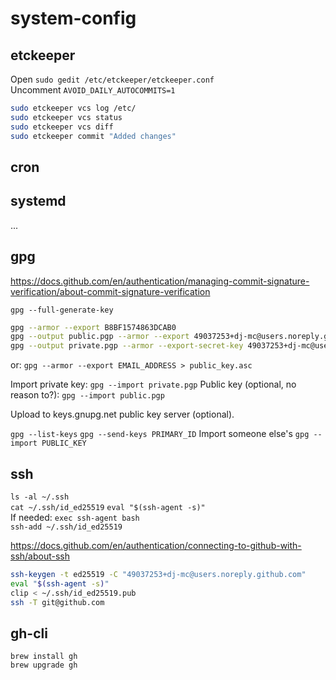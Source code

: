 # system-config

## etckeeper

Open `sudo gedit /etc/etckeeper/etckeeper.conf`  
Uncomment `AVOID_DAILY_AUTOCOMMITS=1`

```bash
sudo etckeeper vcs log /etc/
sudo etckeeper vcs status
sudo etckeeper vcs diff
sudo etckeeper commit "Added changes"
```

## cron

## systemd

...

## gpg

<https://docs.github.com/en/authentication/managing-commit-signature-verification/about-commit-signature-verification>

`gpg --full-generate-key`

```bash
gpg --armor --export B8BF1574863DCAB0
gpg --output public.pgp --armor --export 49037253+dj-mc@users.noreply.github.com
gpg --output private.pgp --armor --export-secret-key 49037253+dj-mc@users.noreply.github.com
```

or: `gpg --armor --export EMAIL_ADDRESS > public_key.asc`

Import private key:
`gpg --import private.pgp`
Public key (optional, no reason to?):
`gpg --import public.pgp`

Upload to keys.gnupg.net public key server (optional).

`gpg --list-keys`
`gpg --send-keys PRIMARY_ID`
Import someone else's
`gpg --import PUBLIC_KEY`

## ssh

`ls -al ~/.ssh`  
`cat ~/.ssh/id_ed25519`
`eval "$(ssh-agent -s)"`  
If needed: `exec ssh-agent bash`  
`ssh-add ~/.ssh/id_ed25519`

<https://docs.github.com/en/authentication/connecting-to-github-with-ssh/about-ssh>

```bash
ssh-keygen -t ed25519 -C "49037253+dj-mc@users.noreply.github.com"
eval "$(ssh-agent -s)"
clip < ~/.ssh/id_ed25519.pub
ssh -T git@github.com
```

## gh-cli

`brew install gh`  
`brew upgrade gh`
